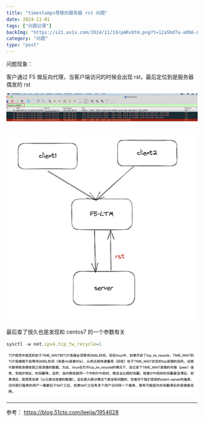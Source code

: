 ```yaml
---
title: "timestamps导致的服务器 rst 问题"
date: 2024-11-01
tags: ["问题记录"]
backImg: "https://s21.ax1x.com/2024/11/19/pARvUtH.png?t=12a5bd7a-a0b6-80b9-8efa-ecfef517925a"
category: "问题"
type: "post"
---
```

问题现象：

客户通过 F5 做反向代理，当客户端访问的时候会出现 rst，最后定位到是服务器偶发的 rst

![PixPin_2024-11-19_10-45-11.png](images/PixPin_2024-11-19_10-45-11.png)

![PixPin_2024-10-25_14-15-59.png](images/PixPin_2024-10-25_14-15-59.png)

最后查了很久也是发现和 centos7 的一个参数有关

```jsx
sysctl -w net.ipv4.tcp_tw_recycle=1
```

![PixPin_2024-10-25_14-10-04.png](images/PixPin_2024-10-25_14-10-04.png)

---

参考：
https://blog.51cto.com/leejia/1954628
